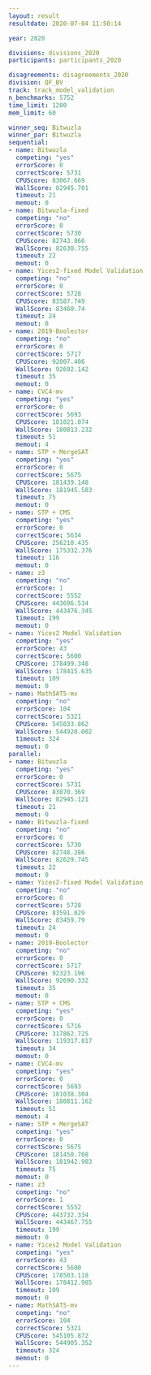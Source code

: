 ```yaml
---
layout: result
resultdate: 2020-07-04 11:50:14

year: 2020

divisions: divisions_2020
participants: participants_2020

disagreements: disagreements_2020
division: QF_BV
track: track_model_validation
n_benchmarks: 5752
time_limit: 1200
mem_limit: 60

winner_seq: Bitwuzla
winner_par: Bitwuzla
sequential:
- name: Bitwuzla
  competing: "yes"
  errorScore: 0
  correctScore: 5731
  CPUScore: 83067.669
  WallScore: 82945.701
  timeout: 21
  memout: 0
- name: Bitwuzla-fixed
  competing: "no"
  errorScore: 0
  correctScore: 5730
  CPUScore: 82743.866
  WallScore: 82630.755
  timeout: 22
  memout: 0
- name: Yices2-fixed Model Validation
  competing: "no"
  errorScore: 0
  correctScore: 5728
  CPUScore: 83587.749
  WallScore: 83460.74
  timeout: 24
  memout: 0
- name: 2019-Boolector
  competing: "no"
  errorScore: 0
  correctScore: 5717
  CPUScore: 92007.406
  WallScore: 92692.142
  timeout: 35
  memout: 0
- name: CVC4-mv
  competing: "yes"
  errorScore: 0
  correctScore: 5693
  CPUScore: 181021.074
  WallScore: 180813.232
  timeout: 51
  memout: 4
- name: STP + MergeSAT
  competing: "yes"
  errorScore: 0
  correctScore: 5675
  CPUScore: 181439.148
  WallScore: 181945.583
  timeout: 75
  memout: 0
- name: STP + CMS
  competing: "yes"
  errorScore: 0
  correctScore: 5634
  CPUScore: 256210.435
  WallScore: 175332.376
  timeout: 116
  memout: 0
- name: z3
  competing: "no"
  errorScore: 1
  correctScore: 5552
  CPUScore: 443696.534
  WallScore: 443476.345
  timeout: 199
  memout: 0
- name: Yices2 Model Validation
  competing: "yes"
  errorScore: 43
  correctScore: 5600
  CPUScore: 178499.348
  WallScore: 178415.635
  timeout: 109
  memout: 0
- name: MathSAT5-mv
  competing: "no"
  errorScore: 104
  correctScore: 5321
  CPUScore: 545033.862
  WallScore: 544920.002
  timeout: 324
  memout: 0
parallel:
- name: Bitwuzla
  competing: "yes"
  errorScore: 0
  correctScore: 5731
  CPUScore: 83070.369
  WallScore: 82945.121
  timeout: 21
  memout: 0
- name: Bitwuzla-fixed
  competing: "no"
  errorScore: 0
  correctScore: 5730
  CPUScore: 82748.286
  WallScore: 82629.745
  timeout: 22
  memout: 0
- name: Yices2-fixed Model Validation
  competing: "no"
  errorScore: 0
  correctScore: 5728
  CPUScore: 83591.029
  WallScore: 83459.79
  timeout: 24
  memout: 0
- name: 2019-Boolector
  competing: "no"
  errorScore: 0
  correctScore: 5717
  CPUScore: 92323.196
  WallScore: 92690.332
  timeout: 35
  memout: 0
- name: STP + CMS
  competing: "yes"
  errorScore: 0
  correctScore: 5716
  CPUScore: 317862.725
  WallScore: 119317.817
  timeout: 34
  memout: 0
- name: CVC4-mv
  competing: "yes"
  errorScore: 0
  correctScore: 5693
  CPUScore: 181038.304
  WallScore: 180811.162
  timeout: 51
  memout: 4
- name: STP + MergeSAT
  competing: "yes"
  errorScore: 0
  correctScore: 5675
  CPUScore: 181450.708
  WallScore: 181942.903
  timeout: 75
  memout: 0
- name: z3
  competing: "no"
  errorScore: 1
  correctScore: 5552
  CPUScore: 443732.334
  WallScore: 443467.755
  timeout: 199
  memout: 0
- name: Yices2 Model Validation
  competing: "yes"
  errorScore: 43
  correctScore: 5600
  CPUScore: 178503.118
  WallScore: 178412.985
  timeout: 109
  memout: 0
- name: MathSAT5-mv
  competing: "no"
  errorScore: 104
  correctScore: 5321
  CPUScore: 545105.872
  WallScore: 544905.352
  timeout: 324
  memout: 0
---
```

